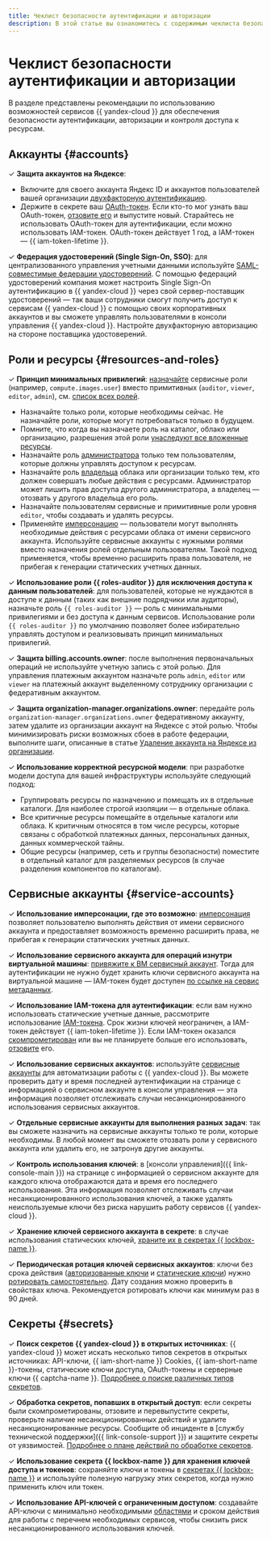 ```yaml
---
title: Чеклист безопасности аутентификации и авторизации
description: В этой статье вы ознакомитесь с содержимым чеклиста безопасности аутентификации, авторизации и контроля доступа к ресурсам {{ yandex-cloud }}.
---
```


# Чеклист безопасности аутентификации и авторизации

В разделе представлены рекомендации по использованию возможностей сервисов {{ yandex-cloud }} для обеспечения безопасности аутентификации, авторизации и контроля доступа к ресурсам.

## Аккаунты {#accounts}

&#x2713; **Защита аккаунтов на Яндексе**:

   * Включите для своего аккаунта Яндекс ID и аккаунтов пользователей вашей организации [двухфакторную аутентификацию](https://yandex.ru/support/passport/authorization/twofa.html).
   * Держите в секрете ваш [OAuth-токен](../../iam/concepts/authorization/oauth-token.md). Если кто-то мог узнать ваш OAuth-токен, [отзовите его](https://yandex.ru/dev/oauth/doc/dg/reference/token-invalidate-docpage/) и выпустите новый. Старайтесь не использовать OAuth-токен для аутентификации, если можно использовать IAM-токен. OAuth-токен действует 1 год, а IAM-токен — {{ iam-token-lifetime }}.

&#x2713; **Федерация удостоверений (Single Sign-On, SSO)**: для централизованного управления учетными данными используйте [SAML-совместимые федерации удостоверений](../../organization/concepts/add-federation.md). С помощью федераций удостоверений компания может настроить Single Sign-On аутентификацию в {{ yandex-cloud }} через свой сервер-поставщик удостоверений — так ваши сотрудники смогут получить доступ к сервисам {{ yandex-cloud }} с помощью своих корпоративных аккаунтов и вы сможете управлять пользователями в консоли управления {{ yandex-cloud }}. Настройте двухфакторную авторизацию на стороне поставщика удостоверений.

## Роли и ресурсы {#resources-and-roles}

&#x2713; **Принцип минимальных привилегий**: [назначайте](../../iam/operations/roles/grant.md) сервисные роли (например, `compute.images.user`) вместо примитивных (`auditor`, `viewer`, `editor`, `admin`), см. [список всех ролей](../../iam/roles-reference.md).

   * Назначайте только роли, которые необходимы сейчас. Не назначайте роли, которые могут потребоваться только в будущем.
   * Помните, что когда вы назначаете роль на каталог, облако или организацию, разрешения этой роли [унаследуют все вложенные ресурсы](../../iam/concepts/access-control/index.md#inheritance).
   * Назначайте роль [администратора](../../iam/roles-reference.md#admin) только тем пользователям, которые должны управлять доступом к ресурсам. 
   * Назначайте роль [владельца](../../resource-manager/security/index.md#resource-manager-clouds-owner) облака или организации только тем, кто должен совершать любые действия с ресурсами. Администратор может лишить прав доступа другого администратора, а владелец — отозвать у другого владельца его роль.
   * Назначайте пользователям сервисные и примитивные роли уровня `editor`, чтобы создавать и удалять ресурсы.
   * Применяйте [имперсонацию](../../iam/concepts/access-control/index.md#impersonation) — пользователи могут выполнять необходимые действия с ресурсами облака от имени сервисного аккаунта. Используйте сервисные аккаунты с нужными ролями вместо назначения ролей отдельным пользователям. Такой подход применяется, чтобы временно расширить права пользователя, не прибегая к генерации статических учетных данных.

&#x2713; **Использование роли {{ roles-auditor }} для исключения доступа к данным пользователей**: для пользователей, которые не нуждаются в доступе к данным (таких как внешние подрядчики или аудиторы), назначьте роль `{{ roles-auditor }}` — роль с минимальными привилегиями и без доступа к данным сервисов. Использование роли `{{ roles-auditor }}` по умолчанию позволяет более избирательно управлять доступом и реализовывать принцип минимальных привилегий.

&#x2713; **Защита billing.accounts.owner**: после выполнения первоначальных операций не используйте учетную запись с этой ролью. Для управления платежным аккаунтом назначьте роль `admin`, `editor` или `viewer` на платежный аккаунт выделенному сотруднику организации с федеративным аккаунтом.

&#x2713; **Защита organization-manager.organizations.owner**: передайте роль `organization-manager.organizations.owner` федеративному аккаунту, затем удалите из организации аккаунт на Яндексе с этой ролью. Чтобы минимизировать риски возможных сбоев в работе федерации, выполните шаги, описанные в статье [Удаление аккаунта на Яндексе из организации](../operations/account-deletion.md).

&#x2713; **Использование корректной ресурсной модели**: при разработке модели доступа для вашей инфраструктуры используйте следующий подход:

   * Группировать ресурсы по назначению и помещать их в отдельные каталоги. Для наиболее строгой изоляции — в отдельные облака.
   * Все критичные ресурсы помещайте в отдельные каталоги или облака. К критичным относятся в том числе ресурсы, которые связаны с обработкой платежных данных, персональных данных, данных коммерческой тайны.
   * Общие ресурсы (например, сеть и группы безопасности) поместите в отдельный каталог для разделяемых ресурсов (в случае разделения компонентов по каталогам).

## Сервисные аккаунты {#service-accounts}

&#x2713; **Использование имперсонации, где это возможно**: [имперсонация](../../iam/operations/sa/set-access-bindings.md#impersonation) позволяет пользователю выполнять действия от имени сервисного аккаунта и предоставляет возможность временно расширить права, не прибегая к генерации статических учетных данных.

&#x2713; **Использование сервисного аккаунта для операций изнутри виртуальной машины**: [привяжите к ВМ сервисный аккаунт](../../compute/operations/vm-connect/auth-inside-vm.md). Тогда для аутентификации не нужно будет хранить ключи сервисного аккаунта на виртуальной машине — IAM-токен будет доступен [по ссылке на сервис метаданных](../../compute/operations/vm-connect/auth-inside-vm.md#auth-inside-vm).

&#x2713; **Использование IAM-токена для аутентификации**: если вам нужно использовать статические учетные данные, рассмотрите использование [IAM-токена](../../iam/concepts/authorization/iam-token.md). Срок жизни ключей неограничен, а IAM-токен действует {{ iam-token-lifetime }}. Если IAM-токен оказался [скомпрометирован](../../iam/operations/compromised-credentials.md) или вы не планируете больше его использовать, [отзовите](../../iam/operations/iam-token/revoke-iam-token.md) его.

&#x2713; **Использование сервисных аккаунтов**: используйте [сервисные аккаунты](../../iam/concepts/users/service-accounts.md) для автоматизации работы с {{ yandex-cloud }}. Вы можете проверить дату и время последней аутентификации на странице с информацией о сервисном аккаунте в консоли управления — эта информация позволяет отслеживать случаи несанкционированного использования сервисных аккаунтов.

&#x2713; **Отдельные сервисные аккаунты для выполнения разных задач**: так вы сможете назначить на сервисные аккаунты только те роли, которые необходимы. В любой момент вы сможете отозвать роли у сервисного аккаунта или удалить его, не затронув другие аккаунты.

&#x2713; **Контроль использования ключей**: в [консоли управления]({{ link-console-main }}) на странице с информацией о сервисном аккаунте для каждого ключа отображаются дата и время его последнего использования. Эта информация позволяет отслеживать случаи несанкционированного использования ключей, а также удалять неиспользуемые ключи без риска нарушить работу сервисов {{ yandex-cloud }}.

&#x2713; **Хранение ключей сервисного аккаунта в секрете**: в случае использования статических ключей, [храните их в секретах {{ lockbox-name }}](../../lockbox/tutorials/static-key-in-lockbox/index.md).

&#x2713; **Периодическая ротация ключей сервисных аккаунтов**: ключи без срока действия ([авторизованные ключи](../../iam/concepts/authorization/key.md) и [статические ключи](../../iam/concepts/authorization/access-key.md)) нужно [ротировать самостоятельно](../../iam/operations/compromised-credentials.md#key-reissue). Дату создания можно проверить в свойствах ключа. Рекомендуется ротировать ключи как минимум раз в 90 дней.

## Секреты {#secrets}

&#x2713; **Поиск секретов {{ yandex-cloud }} в открытых источниках**: {{ yandex-cloud }} может искать несколько типов секретов в открытых источниках: API-ключи, {{ iam-short-name }} Cookies, {{ iam-short-name }}-токены, статические ключи доступа, OAuth-токены и серверные ключи {{ captcha-name }}. [Подробнее о поиске различных типов секретов](../operations/search-secrets.md).

&#x2713; **Обработка секретов, попавших в открытый доступ**: если секреты были скомпрометированы, отзовите и перевыпустите секреты, проверьте наличие несанкционированных действий и удалите несанкционированные ресурсы. Сообщите об инциденте в [службу технической поддержки]({{ link-console-support }}) и защитите секреты от уязвимостей. [Подробнее о плане действий по обработке секретов](../../iam/operations/compromised-credentials.md).

&#x2713; **Использование секрета {{ lockbox-name }} для хранения ключей доступа и токенов**: сохраняйте ключи и токены в [секретах {{ lockbox-name }}](../../lockbox/tutorials/static-key-in-lockbox/index.md) и используйте полезную нагрузку этих секретов, когда нужно применить ключ или токен.

&#x2713; **Использование API-ключей с ограниченным доступом**: создавайте API-ключи с минимально необходимыми [областями](../../iam/concepts/authorization/api-key.md#scoped-api-keys) и сроком действия для работы с перечнем необходимых сервисов, чтобы снизить риск несанкционированного использования ключей.
